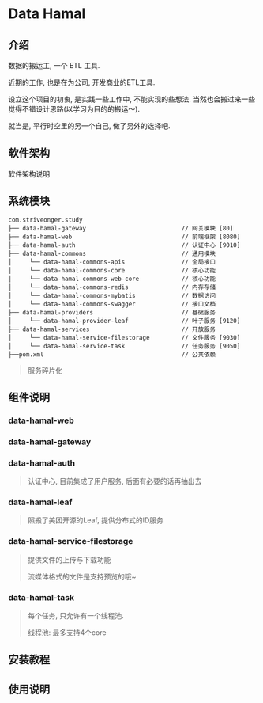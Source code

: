 # Data Hamal

## 介绍

数据的搬运工, 一个 ETL 工具.

近期的工作, 也是在为公司, 开发商业的ETL工具. 

设立这个项目的初衷, 是实践一些工作中, 不能实现的些想法. 当然也会搬过来一些觉得不错设计思路(以学习为目的的搬运～). 

就当是, 平行时空里的另一个自己, 做了另外的选择吧.

## 软件架构

软件架构说明

## 系统模块

~~~
com.striveonger.study
├── data-hamal-gateway                           // 网关模块 [80]
├── data-hamal-web                               // 前端框架 [8080]
├── data-hamal-auth                              // 认证中心 [9010]
├── data-hamal-commons                           // 通用模块
│     └── data-hamal-commons-apis                // 全局接口
│     └── data-hamal-commons-core                // 核心功能
│     └── data-hamal-commons-web-core            // 核心功能
│     └── data-hamal-commons-redis               // 内存存储
│     └── data-hamal-commons-mybatis             // 数据访问
│     └── data-hamal-commons-swagger             // 接口文档
├── data-hamal-providers                         // 基础服务
│     └── data-hamal-provider-leaf               // 叶子服务 [9120]
├── data-hamal-services                          // 开放服务
│     └── data-hamal-service-filestorage         // 文件服务 [9030]
│     └── data-hamal-service-task                // 任务服务 [9050]
├──pom.xml                                       // 公共依赖
~~~

>   服务碎片化

## 组件说明
### data-hamal-web
### data-hamal-gateway
### data-hamal-auth
> 认证中心, 目前集成了用户服务, 后面有必要的话再抽出去

### data-hamal-leaf

> 照搬了美团开源的Leaf, 提供分布式的ID服务
### data-hamal-service-filestorage

>   提供文件的上传与下载功能
> 
>   流媒体格式的文件是支持预览的哦~

### data-hamal-task

>   每个任务, 只允许有一个线程池.
>
>   线程池: 最多支持4个core




## 安装教程

## 使用说明
